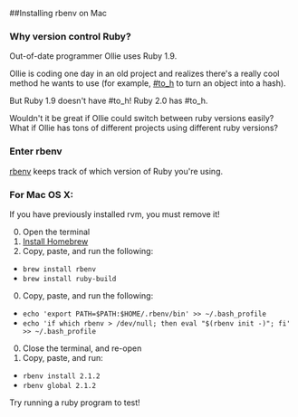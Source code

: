 ##Installing rbenv on Mac

### Why version control Ruby?

Out-of-date programmer Ollie uses Ruby 1.9.

Ollie is coding one day in an old project and realizes there's a really cool method he wants to use (for example, [#to_h][#to_h] to turn an object into a hash).

But Ruby 1.9 doesn't have #to_h!  Ruby 2.0 has #to_h.

Wouldn't it be great if Ollie could switch between ruby versions easily?  What if Ollie has tons of different projects using different ruby versions?

[#to_h]: http://ruby-doc.org/core-2.0.0/Struct.html#method-i-to_h

### Enter rbenv
[rbenv][rbenv] keeps track of which version of Ruby you're using.

[rbenv]: https://github.com/sstephenson/rbenv


### For Mac OS X:

If you have previously installed rvm, you must remove it!

0. Open the terminal
0. [Install Homebrew](http://brew.sh)
0. Copy, paste, and run the following:
  - `brew install rbenv`
  - `brew install ruby-build`
0. Copy, paste, and run the following:
  - `echo 'export PATH=$PATH:$HOME/.rbenv/bin' >> ~/.bash_profile`
  - `echo 'if which rbenv > /dev/null; then eval "$(rbenv init -)"; fi' >> ~/.bash_profile`
0. Close the terminal, and re-open
0. Copy, paste, and run:
  - `rbenv install 2.1.2`
  - `rbenv global 2.1.2`

Try running a ruby program to test!

[remove-rvm]: ./remove_rvm.md
